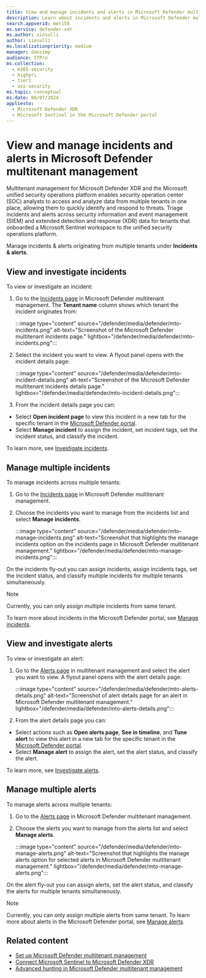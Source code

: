 ```yaml
---
title: View and manage incidents and alerts in Microsoft Defender multitenant management
description: Learn about incidents and alerts in Microsoft Defender multitenant management
search.appverid: met150
ms.service: defender-xdr
ms.author: siosulli
author: siosulli
ms.localizationpriority: medium
manager: dansimp
audience: ITPro
ms.collection: 
  - m365-security
  - highpri
  - tier1
  - usx-security
ms.topic: conceptual
ms.date: 08/07/2024
appliesto:
  - Microsoft Defender XDR
  - Microsoft Sentinel in the Microsoft Defender portal
---
```


# View and manage incidents and alerts in Microsoft Defender multitenant management

Multitenant management for Microsoft Defender XDR and the Microsoft unified security operations platform enables security operation center (SOC) analysts to access and analyze data from multiple tenants in one place, allowing them to quickly identify and respond to threats. Triage incidents and alerts across security information and event management (SIEM) and extended detection and response (XDR) data for tenants that onboarded a Microsoft Sentinel workspace to the unified security operations platform.

Manage incidents & alerts originating from multiple tenants under **Incidents & alerts**.

## View and investigate incidents

To view or investigate an incident: 

1. Go to the [Incidents page](https://mto.security.microsoft.com/incidents) in Microsoft Defender multitenant management. The **Tenant name** column shows which tenant the incident originates from:

   :::image type="content" source="/defender/media/defender/mto-incidents.png" alt-text="Screenshot of the Microsoft Defender multitenant incidents page." lightbox="/defender/media/defender/mto-incidents.png":::

2. Select the incident you want to view. A flyout panel opens with the incident details page:

   :::image type="content" source="/defender/media/defender/mto-incident-details.png" alt-text="Screenshot of the Microsoft Defender multitenant incidents details page." lightbox="/defender/media/defender/mto-incident-details.png":::

3. From the incident details page you can:

- Select **Open incident page** to view this incident in a new tab for the specific tenant in the [Microsoft Defender portal](https://security.microsoft.com).
- Select **Manage incident** to assign the incident, set incident tags, set the incident status, and classify the incident.

To learn more, see [Investigate incidents](/defender-endpoint/investigate-incidents).

## Manage multiple incidents

To manage incidents across multiple tenants:

1. Go to the [Incidents page](https://mto.security.microsoft.com/incidents) in Microsoft Defender multitenant management.
2. Choose the incidents you want to manage from the incidents list and select **Manage incidents**.

   :::image type="content" source="/defender/media/defender/mto-manage-incidents.png" alt-text="Screenshot that highlights the manage incidents option on the incidents page in Microsoft Defender multitenant management." lightbox="/defender/media/defender/mto-manage-incidents.png":::

On the incidents fly-out you can assign incidents, assign incidents tags, set the incident status, and classify multiple incidents for multiple tenants simultaneously.

>[!Note]
> Currently, you can only assign multiple incidents from same tenant.

To learn more about incidents in the Microsoft Defender portal, see [Manage incidents](/defender-endpoint/manage-incidents).

## View and investigate alerts

To view or investigate an alert:

1. Go to the [Alerts page](https://mto.security.microsoft.com/alerts) in multitenant management and select the alert you want to view. A flyout panel opens with the alert details page:

   :::image type="content" source="/defender/media/defender/mto-alerts-details.png" alt-text="Screenshot of alert details page for an alert in Microsoft Defender multitenant management." lightbox="/defender/media/defender/mto-alerts-details.png":::

2. From the alert details page you can:

- Select actions such as **Open alerts page**, **See in timeline**, and **Tune alert** to view this alert in a new tab for the specific tenant in the [Microsoft Defender portal](https://security.microsoft.com).
- Select **Manage alert** to assign the alert, set the alert status, and classify the alert.

To learn more, see [Investigate alerts](/defender-endpoint/investigate-alerts).

## Manage multiple alerts

To manage alerts across multiple tenants:

1. Go to the [Alerts page](https://mto.security.microsoft.com/alerts) in Microsoft Defender multitenant management.
2. Choose the alerts you want to manage from the alerts list and select **Manage alerts**.

   :::image type="content" source="/defender/media/defender/mto-manage-alerts.png" alt-text="Screenshot that highlights the manage alerts option for selected alerts in Microsoft Defender multitenant management." lightbox="/defender/media/defender/mto-manage-alerts.png":::

On the alert fly-out you can assign alerts, set the alert status, and classify the alerts for multiple tenants simultaneously.

> [!Note]
> Currently, you can only assign multiple alerts from same tenant.
To learn more about alerts in the Microsoft Defender portal, see [Manage alerts](/defender-endpoint/manage-alerts).

## Related content

- [Set up Microsoft Defender multitenant management](mto-requirements.md)
- [Connect Microsoft Sentinel to Microsoft Defender XDR](microsoft-sentinel-onboard.md)
- [Advanced hunting in Microsoft Defender multitenant management](mto-advanced-hunting.md)

